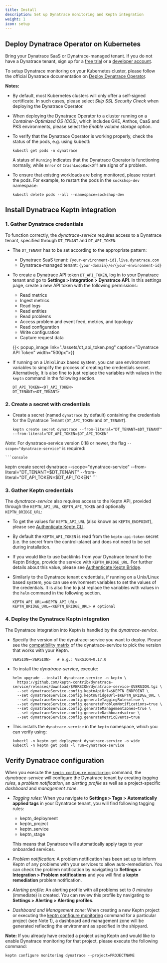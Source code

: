 ```yaml
---
title: Install
description: Set up Dynatrace monitoring and Keptn integration
weight: 1
icon: setup
---
```


## Deploy Dynatrace Operator on Kubernetes

Bring your Dynatrace SaaS or Dynatrace-managed tenant. If you do not have a Dynatrace tenant, sign up for a [free trial](https://www.dynatrace.com/trial/) or a [developer account](https://www.dynatrace.com/developer/).

To setup Dynatrace monitoring on your Kubernetes cluster, please follow the official Dynatrace documentation on [Deploy Dynatrace Operator](https://www.dynatrace.com/support/help/technology-support/container-platforms/kubernetes/monitor-kubernetes-environments/). 

**Notes:**
- By default, most Kubernetes clusters will only offer a self-signed certificate. In such cases, please select *Skip SSL Security Check* when deploying the Dynatrace Operator.
- When deploying the Dynatrace Operator to a cluster running on a *Container-Optimized OS (COS)*, which includes GKE, Anthos, CaaS and PKS environments, please select the *Enable volume storage* option.
- To verify that the Dynatrace Operator is working properly, check the status of the pods, e.g. using kubectl:

  ```console
  kubectl get pods -n dynatrace
  ```
  A status of `Running` indicates that the Dynatrace Operator is functioning normally, while `Error` or `CrashLoopBackOff` are signs of a problem.
- To ensure that existing workloads are being monitored, please restart the pods. For example, to restart the pods in the `sockshop-dev` namespace:
  ```console
  kubectl delete pods --all --namespace=sockshop-dev
  ```

## Install Dynatrace Keptn integration

### 1. Gather Dynatrace credentials

To function correctly, the *dynatrace-service* requires access to a Dynatrace tenant, specified through `DT_TENANT` and `DT_API_TOKEN`:

* The `DT_TENANT` has to be set according to the appropriate pattern:
    - Dynatrace SaaS tenant: `{your-environment-id}.live.dynatrace.com`
    - Dynatrace-managed tenant: `{your-domain}/e/{your-environment-id}`

* To create a Dynatrace API token `DT_API_TOKEN`, log in to your Dynatrace tenant and go to **Settings > Integration > Dynatrace API**. In this settings page, create a new API token with the following permissions:
    - Read metrics
    - Ingest metrics
    - Read logs
    - Read entities
    - Read problems
    - Access problem and event feed, metrics, and topology
    - Read configuration
    - Write configuration
    - Capture request data

    {{< popup_image
    link="./assets/dt_api_token.png"
    caption="Dynatrace API Token"
    width="500px">}}

* If running on a Unix/Linux based system, you can use environment variables to simplify the process of creating the credentials secret. Alternatively, It is also fine to just replace the variables with values in the `keptn` command in the following section.

    ```console
    DT_API_TOKEN=<DT_API_TOKEN>
    DT_TENANT=<DT_TENANT>
    ```

### 2. Create a secret with credentials

* Create a secret (named `dynatrace` by default) containing the credentials for the Dynatrace Tenant (`DT_API_TOKEN` and `DT_TENANT`).

    ```console
   keptn create secret dynatrace --from-literal="DT_TENANT=$DT_TENANT" --from-literal="DT_API_TOKEN=$DT_API_TOKEN"
    ```

*Note*: For dynatrace-service version 0.18 or newer, the flag `--scope="dynatrace-service"` is required:

    ```console
   keptn create secret dynatrace --scope="dynatrace-service" --from-literal="DT_TENANT=$DT_TENANT" --from-literal="DT_API_TOKEN=$DT_API_TOKEN"
    ```

### 3. Gather Keptn credentials

The *dynatrace-service* also requires access to the Keptn API, provided through the `KEPTN_API_URL`, `KEPTN_API_TOKEN` and optionally `KEPTN_BRIDGE_URL`:

* To get the values for `KEPTN_API_URL` (also known as `KEPTN_ENDPOINT`), please see [Authenticate Keptn CLI](../../../operate/install/#authenticate-keptn-cli).

* By default the `KEPTN_API_TOKEN` is read from the `keptn-api-token` secret (i.e. the secret from the control-plane) and does not need to be set during installation.

* If you would like to use backlinks from your Dynatrace tenant to the Keptn Bridge, provide the service with `KEPTN_BRIDGE_URL`. For further details about this value, please see [Authenticate Keptn Bridge](../../../operate/install/#authenticate-keptn-bridge).

* Similarly to the Dynatrace tenant credentials, if running on a Unix/Linux based system, you can use environment variables to set the values of the credentials. It is also fine to just replace the variables with values in the `helm` command in the following section.

    ```console
    KEPTN_API_URL=<KEPTN_API_URL>
    KEPTN_BRIDGE_URL=<KEPTN_BRIDGE_URL> # optional
    ```

### 4. Deploy the Dynatrace Keptn integration

The Dynatrace integration into Keptn is handled by the *dynatrace-service*.

* Specify the version of the dynatrace-service you want to deploy. Please see the [compatibility matrix](https://github.com/keptn-contrib/dynatrace-service#compatibility-matrix) of the dynatrace-service to pick the version that works with your Keptn.

    ```console
    VERSION=<VERSION>   # e.g.: VERSION=0.17.0
    ```

*  To install the *dynatrace-service*, execute:

    ```console
    helm upgrade --install dynatrace-service -n keptn \
      https://github.com/keptn-contrib/dynatrace-service/releases/download/$VERSION/dynatrace-service-$VERSION.tgz \
      --set dynatraceService.config.keptnApiUrl=$KEPTN_ENDPOINT \
      --set dynatraceService.config.keptnBridgeUrl=$KEPTN_BRIDGE_URL \
      --set dynatraceService.config.generateTaggingRules=true \
      --set dynatraceService.config.generateProblemNotifications=true \
      --set dynatraceService.config.generateManagementZones=true \
      --set dynatraceService.config.generateDashboards=true \
      --set dynatraceService.config.generateMetricEvents=true
    ```

* This installs the `dynatrace-service` in the `keptn` namespace, which you can verify using:

    ```console
    kubectl -n keptn get deployment dynatrace-service -o wide
    kubectl -n keptn get pods -l run=dynatrace-service
    ```

## Verify Dynatrace configuration

When you execute the [`keptn configure monitoring`](../../../reference/cli/commands/keptn_configure_monitoring/) command, the *dynatrace-service* will configure the Dynatrace tenant by creating *tagging rules*, a *problem notification*, an *alerting profile* as well as a project-specific *dashboard* and *management zone*.

- *Tagging rules:* When you navigate to **Settings > Tags > Automatically applied tags** in your Dynatrace tenant, you will find following tagging rules:
    - keptn_deployment
    - keptn_project
    - keptn_service
    - keptn_stage

    This means that Dynatrace will automatically apply tags to your onboarded services.

- *Problem notification:* A problem notification has been set up to inform Keptn of any problems with your services to allow auto-remediation. You can check the problem notification by navigating to **Settings > Integration > Problem notifications** and you will find a **keptn remediation** problem notification.

- *Alerting profile:* An alerting profile with all problems set to *0 minutes* (immediate) is created. You can review this profile by navigating to **Settings > Alerting > Alerting profiles**.

- *Dashboard and Management zone:* When creating a new Keptn project or executing the [keptn configure monitoring](../../../reference/cli/commands/keptn_configure_monitoring/) command for a particular project (see Note 1), a dashboard and management zone will be generated reflecting the environment as specified in the shipyard.

**Note:** If you already have created a project using Keptn and would like to enable Dynatrace monitoring for that project, please execute the following command:

```console
keptn configure monitoring dynatrace --project=PROJECTNAME
```
